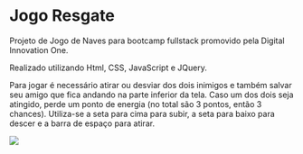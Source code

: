 # Jogo Resgate
Projeto de Jogo de Naves para bootcamp fullstack promovido pela Digital Innovation One.

Realizado utilizando Html, CSS, JavaScript e JQuery. 

Para jogar é necessário atirar ou desviar dos dois inimigos e também salvar seu amigo que fica andando na parte inferior da tela. Caso um dos dois seja atingido, perde um ponto de energia (no total são 3 pontos, então 3 chances). Utiliza-se a seta para cima para subir, a seta para baixo para descer e a barra de espaço para atirar.

<img src="projetoJogo.gif">
